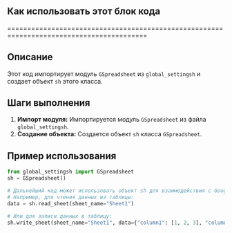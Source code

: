 ## Как использовать этот блок кода
=========================================================================================

Описание
-------------------------
Этот код импортирует модуль `GSpreadsheet` из `global_settingsh` и создает объект `sh` этого класса.

Шаги выполнения
-------------------------
1. **Импорт модуля:** Импортируется модуль `GSpreadsheet` из файла `global_settingsh`.
2. **Создание объекта:** Создается объект `sh` класса `GSpreadsheet`.

Пример использования
-------------------------

```python
from global_settingsh import GSpreadsheet
sh = GSpreadsheet()

# Дальнейший код может использовать объект sh для взаимодействия с Google Spreadsheet.
# Например, для чтения данных из таблицы:
data = sh.read_sheet(sheet_name="Sheet1")

# Или для записи данных в таблицу:
sh.write_sheet(sheet_name="Sheet1", data={"column1": [1, 2, 3], "column2": ["a", "b", "c"]})
```